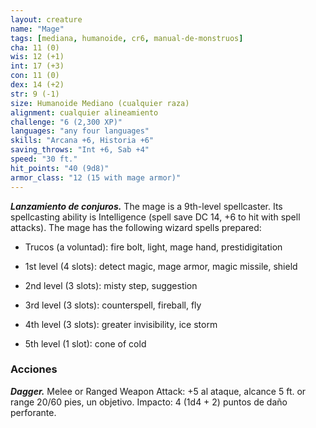 ```yaml
---
layout: creature
name: "Mage"
tags: [mediana, humanoide, cr6, manual-de-monstruos]
cha: 11 (0)
wis: 12 (+1)
int: 17 (+3)
con: 11 (0)
dex: 14 (+2)
str: 9 (-1)
size: Humanoide Mediano (cualquier raza)
alignment: cualquier alineamiento
challenge: "6 (2,300 XP)"
languages: "any four languages"
skills: "Arcana +6, Historia +6"
saving_throws: "Int +6, Sab +4"
speed: "30 ft."
hit_points: "40 (9d8)"
armor_class: "12 (15 with mage armor)"
---
```


***Lanzamiento de conjuros.*** The mage is a 9th-level spellcaster. Its spellcasting ability is Intelligence (spell save DC 14, +6 to hit with spell attacks). The mage has the following wizard spells prepared:

* Trucos (a voluntad): fire bolt, light, mage hand, prestidigitation

* 1st level (4 slots): detect magic, mage armor, magic missile, shield

* 2nd level (3 slots): misty step, suggestion

* 3rd level (3 slots): counterspell, fireball, fly

* 4th level (3 slots): greater invisibility, ice storm

* 5th level (1 slot): cone of cold

### Acciones

***Dagger.*** Melee or Ranged Weapon Attack: +5 al ataque, alcance 5 ft. or range 20/60 pies, un objetivo. Impacto: 4 (1d4 + 2) puntos de daño perforante.